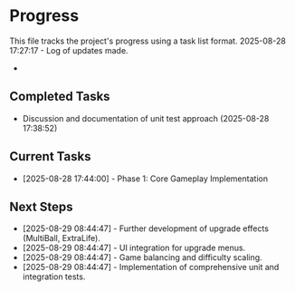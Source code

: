 # Progress

This file tracks the project's progress using a task list format.
2025-08-28 17:27:17 - Log of updates made.

*

## Completed Tasks

*   Discussion and documentation of unit test approach (2025-08-28 17:38:52)

## Current Tasks

*   [2025-08-28 17:44:00] - Phase 1: Core Gameplay Implementation

## Next Steps

*   [2025-08-29 08:44:47] - Further development of upgrade effects (MultiBall, ExtraLife).
*   [2025-08-29 08:44:47] - UI integration for upgrade menus.
*   [2025-08-29 08:44:47] - Game balancing and difficulty scaling.
*   [2025-08-29 08:44:47] - Implementation of comprehensive unit and integration tests.